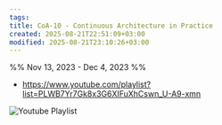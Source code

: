```yaml
---
tags: 
title: CoA-10 - Continuous Architecture in Practice
created: 2025-08-21T22:51:09+03:00
modified: 2025-08-21T23:10:26+03:00
---
```


%% Nov 13, 2023 - Dec 4, 2023 %%

- https://www.youtube.com/playlist?list=PLWB7Yr7Gk8x3G6XIFuXhCswn_U-A9-xmn

![Youtube Playlist](https://www.youtube.com/playlist?list=PLWB7Yr7Gk8x3G6XIFuXhCswn_U-A9-xmn)
